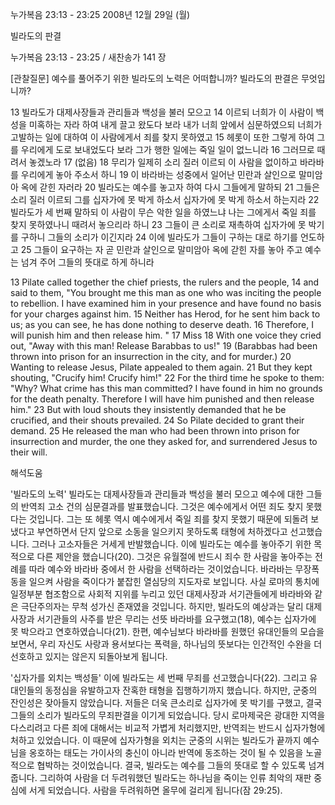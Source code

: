 누가복음 23:13 - 23:25 
2008년 12월 29일 (월)

빌라도의 판결



누가복음 23:13 - 23:25 / 새찬송가 141 장


[관찰질문]
예수를 풀어주기 위한 빌라도의 노력은 어떠합니까? 
빌라도의 판결은 무엇입니까? 

13 빌라도가 대제사장들과 관리들과 백성을 불러 모으고 
14 이르되 너희가 이 사람이 백성을 미혹하는 자라 하여 내게 끌고 왔도다 보라 내가 너희 앞에서 심문하였으되 너희가 고발하는 일에 대하여 이 사람에게서 죄를 찾지 못하였고 
15 헤롯이 또한 그렇게 하여 그를 우리에게 도로 보내었도다 보라 그가 행한 일에는 죽일 일이 없느니라 
16 그러므로 때려서 놓겠노라 
17 (없음) 
18 무리가 일제히 소리 질러 이르되 이 사람을 없이하고 바라바를 우리에게 놓아 주소서 하니 
19 이 바라바는 성중에서 일어난 민란과 살인으로 말미암아 옥에 갇힌 자러라 
20 빌라도는 예수를 놓고자 하여 다시 그들에게 말하되
21 그들은 소리 질러 이르되 그를 십자가에 못 박게 하소서 십자가에 못 박게 하소서 하는지라 
22 빌라도가 세 번째 말하되 이 사람이 무슨 악한 일을 하였느냐 나는 그에게서 죽일 죄를 찾지 못하였나니 때려서 놓으리라 하니
23 그들이 큰 소리로 재촉하여 십자가에 못 박기를 구하니 그들의 소리가 이긴지라 
24 이에 빌라도가 그들이 구하는 대로 하기를 언도하고 
25 그들이 요구하는 자 곧 민란과 살인으로 말미암아 옥에 갇힌 자를 놓아 주고 예수는 넘겨 주어 그들의 뜻대로 하게 하니라 

13 Pilate called together the chief priests, the rulers and the people, 
14 and said to them, "You brought me this man as one who was inciting the people to rebellion. I have examined him in your presence and have found no basis for your charges against him. 
15 Neither has Herod, for he sent him back to us; as you can see, he has done nothing to deserve death. 
16 Therefore, I will punish him and then release him. " 
17 Miss 
18 With one voice they cried out, "Away with this man! Release Barabbas to us!" 
19 (Barabbas had been thrown into prison for an insurrection in the city, and for murder.) 
20 Wanting to release Jesus, Pilate appealed to them again. 
21 But they kept shouting, "Crucify him! Crucify him!" 
22 For the third time he spoke to them: "Why? What crime has this man committed? I have found in him no grounds for the death penalty. Therefore I will have him punished and then release him." 
23 But with loud shouts they insistently demanded that he be crucified, and their shouts prevailed. 
24 So Pilate decided to grant their demand. 
25 He released the man who had been thrown into prison for insurrection and murder, the one they asked for, and surrendered Jesus to their will.

해석도움





'빌라도의 노력'
 빌라도는 대제사장들과 관리들과 백성을 불러 모으고 예수에 대한 그들의 반역죄 고소 건의 심문결과를 발표했습니다. 그것은 예수에게서 어떤 죄도 찾지 못했다는 것입니다. 그는 또 헤롯 역시 예수에게서 죽일 죄를 찾지 못했기 때문에 되돌려 보냈다고 부연하면서 단지 앞으로 소동을 일으키지 못하도록 태형에 처하겠다고 선고했습니다. 그러나 고소자들은 거세게 반발했습니다. 이에 빌라도는 예수를 놓아주기 위한 목적으로 다른 제안을 했습니다(20). 그것은 유월절에 반드시 죄수 한 사람을 놓아주는 전례를 따라 예수와 바라바 중에서 한 사람을 선택하라는 것이었습니다. 바라바는 무장폭동을 일으켜 사람을 죽이다가 붙잡힌 열심당의 지도자로 보입니다. 사실 로마의 통치에 일정부분 협조함으로 사회적 지위를 누리고 있던 대제사장과 서기관들에게 바라바와 같은 극단주의자는 무척 성가신 존재였을 것입니다. 하지만, 빌라도의 예상과는 달리 대제사장과 서기관들의 사주를 받은 무리는 선뜻 바라바를 요구했고(18), 예수는 십자가에 못 박으라고 연호하였습니다(21). 한편, 예수님보다 바라바를 원했던 유대인들의 모습을 보면서, 우리 자신도 사랑과 용서보다는 폭력을, 하나님의 뜻보다는 인간적인 수완을 더 선호하고 있지는 않은지 되돌아보게 됩니다.      

'십자가를 외치는 백성들'
 이에 빌라도는 세 번째 무죄를 선고했습니다(22). 그리고 유대인들의 동정심을 유발하고자 잔혹한 태형을 집행하기까지 했습니다. 하지만, 군중의 잔인성은 잦아들지 않았습니다. 저들은 더욱 큰소리로 십자가에 못 박기를 구했고, 결국 그들의 소리가 빌라도의 무죄판결을 이기게 되었습니다. 당시 로마제국은 광대한 지역을 다스리려고 다른 죄에 대해서는 비교적 가볍게 처리했지만, 반역죄는 반드시 십자가형에 처하고 있었습니다. 이 때문에 십자가형을 외치는 군중의 시위는 빌라도가 끝까지 예수님을 옹호하는 태도는 가이사의 충신이 아니라 반역에 동조하는 것이 될 수 있음을 노골적으로 협박하는 것이었습니다. 결국, 빌라도는 예수를 그들의 뜻대로 할 수 있도록 넘겨줍니다. 그리하여 사람을 더 두려워했던 빌라도는 하나님을 죽이는 인류 최악의 재판 중심에 서게 되었습니다. 사람을 두려워하면 올무에 걸리게 됩니다(잠 29:25).